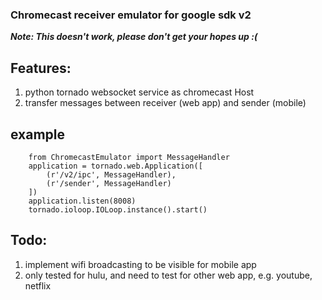 ### Chromecast receiver emulator for google sdk v2

***Note:  This doesn't work, please don't get your hopes up :(***

## Features:

1. python tornado websocket service as chromecast Host
2. transfer messages between receiver (web app) and sender (mobile)

## example
```
    from ChromecastEmulator import MessageHandler
    application = tornado.web.Application([
        (r'/v2/ipc', MessageHandler),
        (r'/sender', MessageHandler)
    ])
    application.listen(8008)
    tornado.ioloop.IOLoop.instance().start()
```

## Todo:
1. implement wifi broadcasting to be visible for mobile app
2. only tested for hulu, and need to test for other web app, e.g. youtube, netflix

